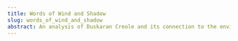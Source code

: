 ```yaml
---
title: Words of Wind and Shadow
slug: words_of_wind_and_shadow
abstract: An analysis of Duskaran Creole and its connection to the environment.
---
```

